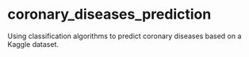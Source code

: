# coronary_diseases_prediction
Using classification algorithms to predict coronary diseases based on a Kaggle dataset. 
